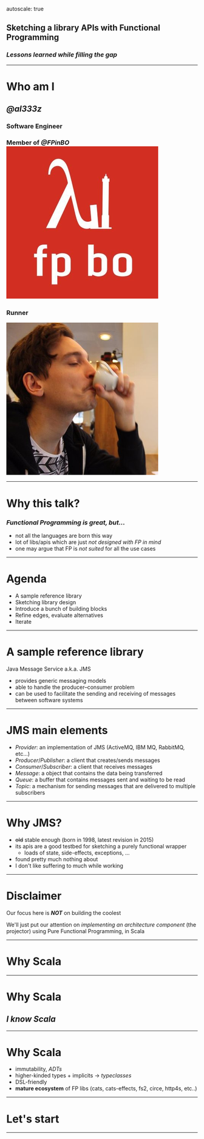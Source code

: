 autoscale: true

## Sketching a library APIs with Functional Programming

### _Lessons learned while filling the gap_

---

# Who am I

## _@al333z_
### Software Engineer
### Member of _@FPinBO_ ![inline 10%](pics/fpinbo.jpg)
### Runner

![right](pics/pic.jpg)

---

# Why this talk?

### _Functional Programming is great, but..._

- not all the languages are born this way
- lot of libs/apis which are just _not designed with FP in mind_
- one may argue that FP is _not suited_ for all the use cases

---

# Agenda

- A sample reference library
- Sketching library design
- Introduce a bunch of building blocks
- Refine edges, evaluate alternatives
- Iterate

---

# A sample reference library

Java Message Service a.k.a. JMS

- provides generic messaging models
- able to handle the producer–consumer problem
- can be used to facilitate the sending and receiving of messages between software systems

---
# JMS main elements

- _Provider_: an implementation of JMS (ActiveMQ, IBM MQ, RabbitMQ, etc...)
- _Producer_/_Publisher_: a client that creates/sends messages
- _Consumer_/_Subscriber_: a client that receives messages
- _Message_: a object that contains the data being transferred
- _Queue_: a buffer that contains messages sent and waiting to be read
- _Topic_: a mechanism for sending messages that are delivered to multiple subscribers

---

# Why JMS?

- ~~old~~ stable enough (born in 1998, latest revision in 2015)
- its apis are a good testbed for sketching a purely functional wrapper
  - loads of state, side-effects, exceptions, ...
- found pretty much nothing about
- I don't like suffering to much while working

---

# Disclaimer

Our focus here is **_NOT_** on building the coolest

We'll just put our attention on _implementing an architecture component_ (the projector) using Pure Functional Programming, in Scala

---

# Why Scala

---

# Why Scala

## _I know Scala_

---

# Why Scala

- immutability, _ADTs_
- higher-kinded types + implicits -> *typeclasses*
- DSL-friendly
- __mature ecosystem__ of FP libs (cats, cats-effects, fs2, circe, http4s, etc..)

---
# Let's start
---

